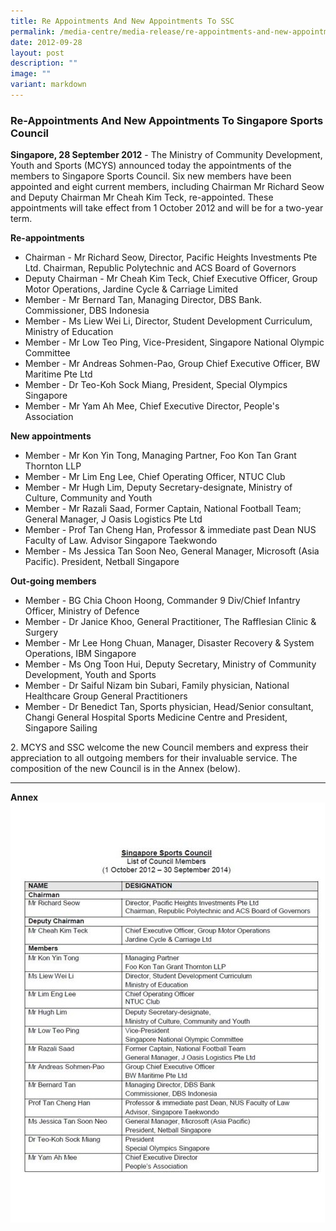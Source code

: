 ```yaml
---
title: Re Appointments And New Appointments To SSC
permalink: /media-centre/media-release/re-appointments-and-new-appointments-to-singapore-sports-council/
date: 2012-09-28
layout: post
description: ""
image: ""
variant: markdown
---
```

### **Re-Appointments And New Appointments To Singapore Sports Council**

**Singapore, 28 September 2012** - The Ministry of Community Development, Youth and Sports (MCYS) announced today the appointments of the members to Singapore Sports Council. Six new members have been appointed and eight current members, including Chairman Mr Richard Seow and Deputy Chairman Mr Cheah Kim Teck, re-appointed. These appointments will take effect from 1 October 2012 and will be for a two-year term.

**Re-appointments**
* Chairman - Mr Richard Seow, Director, Pacific Heights Investments Pte Ltd. Chairman, Republic Polytechnic and ACS Board of Governors
* Deputy Chairman - Mr Cheah Kim Teck, Chief Executive Officer, Group Motor Operations, Jardine Cycle &amp; Carriage Limited
* Member - Mr Bernard Tan, Managing Director, DBS Bank. Commissioner, DBS Indonesia
* Member - Ms Liew Wei Li, Director, Student Development Curriculum, Ministry of Education
* Member - Mr Low Teo Ping, Vice-President, Singapore National Olympic Committee
* Member - Mr Andreas Sohmen-Pao, Group Chief Executive Officer, BW Maritime Pte Ltd
* Member - Dr Teo-Koh Sock Miang, President, Special Olympics Singapore
* Member - Mr Yam Ah Mee, Chief Executive Director, People's Association

**New appointments**
* Member - Mr Kon Yin Tong, Managing Partner, Foo Kon Tan Grant Thornton LLP
* Member - Mr Lim Eng Lee, Chief Operating Officer, NTUC Club
* Member - Mr Hugh Lim, Deputy Secretary-designate, Ministry of Culture, Community and Youth
* Member - Mr Razali Saad, Former Captain, National Football Team; General Manager, J Oasis Logistics Pte Ltd
* Member - Prof Tan Cheng Han, Professor &amp; immediate past Dean NUS Faculty of Law. Advisor Singapore Taekwondo
* Member - Ms Jessica Tan Soon Neo, General Manager, Microsoft (Asia Pacific). President, Netball Singapore

**Out-going members**
* Member - BG Chia Choon Hoong, Commander 9 Div/Chief Infantry Officer, Ministry of Defence
* Member - Dr Janice Khoo, General Practitioner, The Rafflesian Clinic &amp; Surgery
* Member - Mr Lee Hong Chuan, Manager, Disaster Recovery &amp; System Operations, IBM Singapore
* Member - Ms Ong Toon Hui, Deputy Secretary, Ministry of Community Development, Youth and Sports
* Member - Dr Saiful Nizam bin Subari, Family physician, National Healthcare Group General Practitioners
* Member - Dr Benedict Tan, Sports physician, Head/Senior consultant, Changi General Hospital Sports Medicine Centre and President, Singapore Sailing

2\. MCYS and SSC welcome the new Council members and express their appreciation to all outgoing members for their invaluable service. The composition of the new Council is in the Annex (below).

---

**Annex**
![](/images/Media%20Centre/Media%20Release/2012/Sep/REAPPOINTMENTSANDNEWAPPOINTMENTSTOSINGAPORESPORTSCOUNCILMainPar0044Imagegif.gif)
